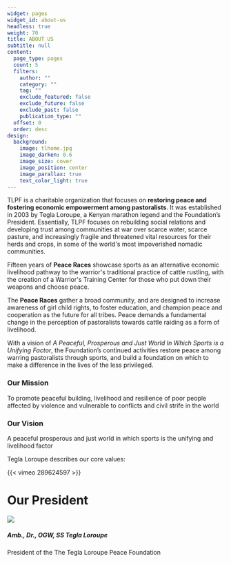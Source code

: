 ```yaml
---
widget: pages
widget_id: about-us
headless: true
weight: 70
title: ABOUT US
subtitle: null
content:
  page_type: pages
  count: 5
  filters:
    author: ""
    category: ""
    tag: ""
    exclude_featured: false
    exclude_future: false
    exclude_past: false
    publication_type: ""
  offset: 0
  order: desc
design:
  background:
    image: tlhome.jpg
    image_darken: 0.6
    image_size: cover
    image_position: center
    image_parallax: true
    text_color_light: true
---
```

TLPF is a charitable organization that focuses on **restoring peace and fostering economic empowerment among pastoralists**. It was established in 2003 by Tegla Loroupe, a Kenyan marathon legend and the Foundation’s President. Essentially, TLPF focuses on rebuilding social relations and developing trust among communities at war over scarce water, scarce pasture, and increasingly fragile and threatened vital resources for their herds and crops, in some of the world's most impoverished nomadic communities.

Fifteen years of **Peace Races** showcase sports as an alternative economic livelihood pathway to the warrior's traditional practice of cattle rustling, with the creation of a Warrior's Training Center for those who put down their weapons and choose peace.

The **Peace Races** gather a broad community, and are designed to increase awareness of girl child rights, to foster education, and champion peace and cooperation as the future for all tribes. Peace demands a fundamental change in the perception of pastoralists towards cattle raiding as a form of livelihood.

With a vision of *A Peaceful, Prosperous and Just World In Which Sports is a Unifying Factor*, the Foundation’s continued activities restore peace among warring pastoralists through sports, and build a foundation on which to make a difference in the lives of the less privileged. 

### Our Mission

To promote peaceful building, livelihood and resilience of poor people affected by violence and vulnerable to conflicts and civil strife in the world

### Our Vision 

A peaceful prosperous and just world in which sports is the unifying and livelihood factor



Tegla Loroupe describes our core values: 

{{< vimeo 289624597 >}}

# Our President

![](http://web.archive.org/web/20200812034243im_/http://teglapeacefoundation.org/wp-content/uploads/brizy/480/assets/images/iW=143&iH=205&oX=0&oY=0&cW=143&cH=180/23069139f735e9acff2ab2810bf1d44b.jpg)

##### Amb., Dr., OGW, SS Tegla Loroupe

President of the The Tegla Loroupe Peace Foundation